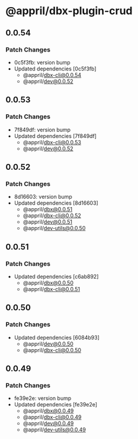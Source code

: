 # @appril/dbx-plugin-crud

## 0.0.54

### Patch Changes

- 0c5f3fb: version bump
- Updated dependencies [0c5f3fb]
  - @appril/dbx-cli@0.0.54
  - @appril/dev@0.0.52

## 0.0.53

### Patch Changes

- 7f849df: version bump
- Updated dependencies [7f849df]
  - @appril/dbx-cli@0.0.53
  - @appril/dev@0.0.52

## 0.0.52

### Patch Changes

- 8d16603: version bump
- Updated dependencies [8d16603]
  - @appril/dbx@0.0.51
  - @appril/dbx-cli@0.0.52
  - @appril/dev@0.0.51
  - @appril/dev-utils@0.0.50

## 0.0.51

### Patch Changes

- Updated dependencies [c6ab892]
  - @appril/dbx@0.0.50
  - @appril/dbx-cli@0.0.51

## 0.0.50

### Patch Changes

- Updated dependencies [6084b93]
  - @appril/dev@0.0.50
  - @appril/dbx-cli@0.0.50

## 0.0.49

### Patch Changes

- fe39e2e: version bump
- Updated dependencies [fe39e2e]
  - @appril/dbx@0.0.49
  - @appril/dbx-cli@0.0.49
  - @appril/dev@0.0.49
  - @appril/dev-utils@0.0.49
